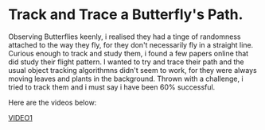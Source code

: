 # Track and Trace a Butterfly's Path.

Observing Butterflies keenly, i realised they had a tinge of randomness attached to the way they fly, for they don't necessarily fly 
in a straight line. Curious enough to track and study them, i found a few papers online that did study their flight pattern.
I wanted to try and trace their path and the usual object tracking algorithmns didn't seem to work, for they were always moving leaves and 
plants in the background. 
Thrown with a challenge, i tried to track them and i must say i have been 60% successful.

Here are the videos below:

[VIDEO1](https://www.youtube.com/watch?v=mALdHLKWPvI)
